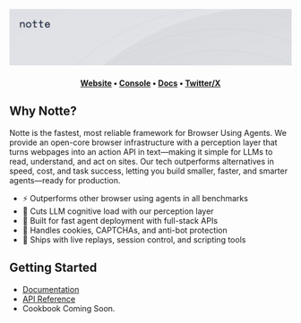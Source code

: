 ![Notte Header](https://github.com/nottelabs/.github/blob/main/profile/bgd.png)

<h4 align="center">
  <a href="https://notte.cc">Website</a>
  •
  <b><a href="https://console.notte.cc">Console</a></b>
  •
  <a href="https://docs.notte.cc">Docs</a>
  •
  <a href="https://twitter.com/nottecore">Twitter/X</a>
  </h4>

## Why Notte?

Notte is the fastest, most reliable framework for Browser Using Agents. We provide an open-core browser infrastructure with a perception layer that turns webpages into an action API in text—making it simple for LLMs to read, understand, and act on sites. Our tech outperforms alternatives in speed, cost, and task success, letting you build smaller, faster, and smarter agents—ready for production.

- ⚡️ Outperforms other browser using agents in all benchmarks
- 🧠 Cuts LLM cognitive load with our perception layer
- 🚀 Built for fast agent deployment with full-stack APIs
- 🔐 Handles cookies, CAPTCHAs, and anti-bot protection
- 🔧 Ships with live replays, session control, and scripting tools

## Getting Started

- [Documentation](https://docs.notte.cc)
- [API Reference](https://docs.notte.cc/oapi-reference/health-check)
- Cookbook Coming Soon.
